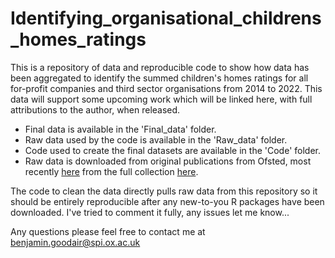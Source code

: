 # Identifying_organisational_childrens_homes_ratings
This is a repository of data and reproducible code to show how data has been aggregated to identify the summed children's homes ratings for all for-profit companies and third sector organisations from 2014 to 2022. This data will support some upcoming work which will be linked here, with full attributions to the author, when released.

 - Final data is available in the 'Final_data' folder.
 - Raw data used by the code is available in the 'Raw_data' folder.
 - Code used to create the final datasets are available in the 'Code' folder.
 - Raw data is downloaded from original publications from Ofsted, most recently [here](https://www.gov.uk/government/statistics/childrens-social-care-data-in-england-2022) from the full collection [here](https://www.gov.uk/government/collections/childrens-social-care-statistics).
 
The code to clean the data directly pulls raw data from this repository so it should be entirely reproducible after any new-to-you R packages have been downloaded. I've tried to comment it fully, any issues let me know...

Any questions please feel free to contact me at benjamin.goodair@spi.ox.ac.uk
